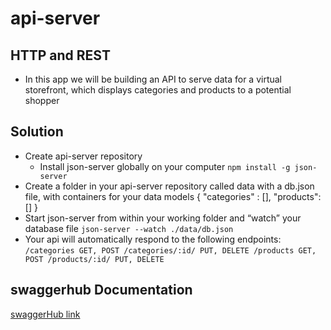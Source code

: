 # api-server
##  HTTP and REST
 - In this app we will be building an API to serve data for a virtual storefront, which displays categories and products to a potential shopper
## Solution
- Create api-server repository
  - Install json-server globally on your computer `npm install -g json-server
`
 - Create a folder in your api-server repository called data with a db.json file, with containers for your data models
{ "categories" : [], "products": [] }
 - Start json-server from within your working folder and “watch” your database file `json-server --watch ./data/db.json`
- Your api will automatically respond to the following endpoints:   
`/categories GET, POST
/categories/:id/ PUT, DELETE
/products GET, POST
/products/:id/ PUT, DELETE`
 ## swaggerhub Documentation
[swaggerHub link](https://app.swaggerhub.com/apis/Hussein66253/default-title/0.1)